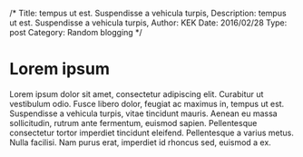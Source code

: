 /*
Title: tempus ut est. Suspendisse a vehicula turpis,
Description: tempus ut est. Suspendisse a vehicula turpis,
Author: KEK
Date: 2016/02/28
Type: post
Category: Random blogging
*/

# Lorem ipsum


Lorem ipsum dolor sit amet, consectetur adipiscing elit. Curabitur ut vestibulum odio. Fusce libero dolor, feugiat ac maximus in, tempus ut est. Suspendisse a vehicula turpis, vitae tincidunt mauris. Aenean eu massa sollicitudin, rutrum ante fermentum, euismod sapien. Pellentesque consectetur tortor imperdiet tincidunt eleifend. Pellentesque a varius metus. Nulla facilisi. Nam purus erat, imperdiet id rhoncus sed, euismod a ex.
